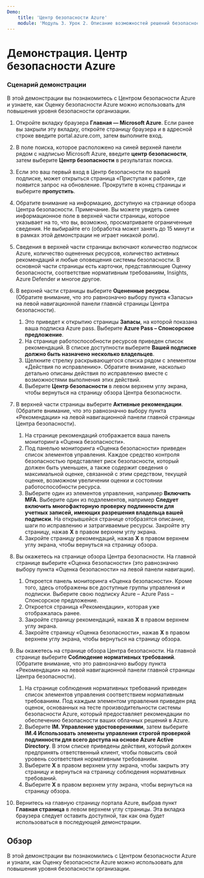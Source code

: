 ```yaml
---
Demo:
    title: 'Центр безопасности Azure'	
    module: 'Модуль 3. Урок 2. Описание возможностей решений безопасности Майкрософт. Описание возможностей управления безопасностью в Azure'
---
```


# Демонстрация. Центр безопасности Azure

### Сценарий демонстрации

В этой демонстрации вы познакомитесь с Центром безопасности Azure и узнаете, как Оценку безопасности Azure можно использовать для повышения уровня безопасности организации.

1. Откройте вкладку браузера **Главная — Microsoft Azure**.  Если ранее вы закрыли эту вкладку, откройте страницу браузера и в адресной строке введите portal.azure.com, затем выполните вход.

1. В поле поиска, которое расположено на синей верхней панели рядом с надписью Microsoft Azure, введите **центр безопасности**, затем выберите **Центр безопасности** в результатах поиска.

1. Если это ваш первый вход в Центр безопасности по вашей подписке, может открыться страница «Приступая к работе», где появится запрос на обновление.  Прокрутите в конец страницы и выберите **пропустить**.

1. Обратите внимание на информацию, доступную на странице обзора Центра безопасности.  Примечание. Вы можете увидеть синее информационное поле в верхней части страницы, которое указывает на то, что вы, возможно, просматриваете ограниченные сведения.  Не выбирайте его (обработка может занять до 15 минут и в рамках этой демонстрации не играет никакой роли).

1. Сведения в верхней части страницы включают количество подписок Azure, количество оцененных ресурсов, количество активных рекомендаций и любые оповещения системы безопасности.  В основной части страницы есть карточки, представляющие Оценку безопасности, соответствие нормативным требованиям, Insights, Azure Defender и многое другое.  

1. В верхней части страницы выберите **Оцененные ресурсы**.  (Обратите внимание, что это равнозначно выбору пункта «Запасы» на левой навигационной панели главной страницы Центра безопасности).
    1. Это приведет к открытию страницы **Запасы**, на которой показана ваша подписка Azure pass.  Выберите **Azure Pass – Спонсорское предложение**.
    1. На странице работоспособности ресурсов приведен список рекомендаций.  В списке доступности выберите **Вашей подписке должно быть назначено несколько владельцев**.
    1. Щелкните стрелку раскрывающегося списка рядом с элементом «Действия по исправлению». Обратите внимание, насколько детально описаны действия по исправлению вместе с возможностями выполнения этих действий.  
    1. Выберите **Центр безопасности** в левом верхнем углу экрана, чтобы вернуться на страницу обзора Центра безопасности.

1. В верхней части страницы выберите **Активные рекомендации**.  (Обратите внимание, что это равнозначно выбору пункта «Рекомендации» на левой навигационной панели главной страницы Центра безопасности).
    1. На странице рекомендаций отображается ваша панель мониторинга «Оценка безопасности». 
    1. Под панелью мониторинга «Оценка безопасности» приведен список элементов управления. Каждое средство контроля безопасностью представляет риск безопасности, который должен быть уменьшен, а также содержит сведения о максимальной оценке, связанной с этим средством, текущей оценке, возможном увеличении оценки и состоянии работоспособности ресурса.  
    1. Выберите один из элементов управления, например **Включить MFA**.  Выберите один из подэлементов, например **Следует включить многофакторную проверку подлинности для учетных записей, имеющих разрешения владельца вашей подписки**.  На открывшейся странице отобразятся описание, шаги по исправлению и затрагиваемые ресурсы. Закройте эту страницу, нажав **X** в правом верхнем углу экрана.
    1. Закройте страницу рекомендаций, нажав **X** в правом верхнем углу экрана, чтобы вернуться на страницу обзора.

1. Вы окажетесь на странице обзора Центра безопасности.  На главной странице выберите «Оценка безопасности» (это равнозначно выбору пункта «Оценка безопасности» на левой панели навигации).
    1. Откроется панель мониторинга «Оценка безопасности».  Кроме того, здесь отображены все доступные группы управления и подписки.  Выберите свою подписку Azure – Azure Pass – Спонсорское предложение.
    1. Откроется страница «Рекомендации», которая уже отображалась ранее.
    1. Закройте страницу рекомендаций, нажав **X** в правом верхнем углу экрана.
    1. Закройте страницу «Оценка безопасности», нажав **X** в правом верхнем углу экрана, чтобы вернуться на страницу обзора.

1. Вы окажетесь на странице обзора Центра безопасности.  На главной странице выберите **Соблюдение нормативных требований**. (Обратите внимание, что это равнозначно выбору пункта «Рекомендации» на левой навигационной панели главной страницы Центра безопасности).
    1. На странице соблюдения нормативных требований приведен список элементов управления соответствием нормативным требованиям.  Под каждым элементом управления приведен ряд оценок, основанных на тесте производительности системы безопасности Azure, который предоставляет рекомендации по обеспечению безопасности ваших облачных решений в Azure.
    1. Выберите **IM. Управление удостоверениями**, затем выберите **IM.4 Использовать элементы управления строгой проверкой подлинности для всего доступа на основе Azure Active Directory**.  В этом списке приведены действия, который должен предпринять ответственный клиент, чтобы повысить свой уровень соответствия нормативным требованиям.
    1. Выберите **X** в правом верхнем углу экрана, чтобы закрыть эту страницу и вернуться на страницу соблюдения нормативных требований.
    1. Выберите **X** в правом верхнем углу экрана, чтобы вернуться на страницу обзора.

1. Вернитесь на главную страницу портала Azure, выбрав пункт **Главная страница** в левом верхнем углу страницы.  Эта вкладка браузера следует оставить доступной, так как она будет использоваться в последующей демонстрации.

## Обзор

В этой демонстрации вы познакомились с Центром безопасности Azure и узнали, как Оценку безопасности Azure можно использовать для повышения уровня безопасности организации.
